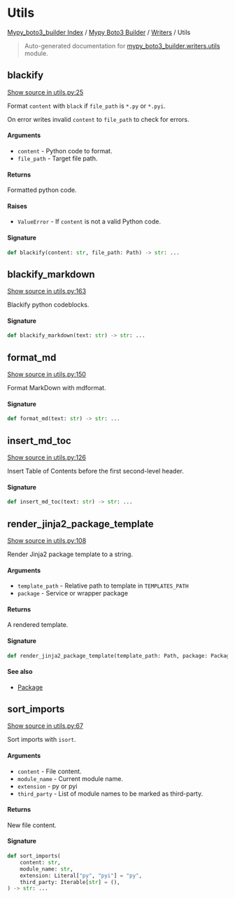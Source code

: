 # Utils

[Mypy_boto3_builder Index](../../README.md#mypy_boto3_builder-index) / [Mypy Boto3 Builder](../index.md#mypy-boto3-builder) / [Writers](./index.md#writers) / Utils

> Auto-generated documentation for [mypy_boto3_builder.writers.utils](https://github.com/youtype/mypy_boto3_builder/blob/main/mypy_boto3_builder/writers/utils.py) module.

## blackify

[Show source in utils.py:25](https://github.com/youtype/mypy_boto3_builder/blob/main/mypy_boto3_builder/writers/utils.py#L25)

Format `content` with `black` if `file_path` is `*.py` or `*.pyi`.

On error writes invalid `content` to `file_path` to check for errors.

#### Arguments

- `content` - Python code to format.
- `file_path` - Target file path.

#### Returns

Formatted python code.

#### Raises

- `ValueError` - If `content` is not a valid Python code.

#### Signature

```python
def blackify(content: str, file_path: Path) -> str: ...
```



## blackify_markdown

[Show source in utils.py:163](https://github.com/youtype/mypy_boto3_builder/blob/main/mypy_boto3_builder/writers/utils.py#L163)

Blackify python codeblocks.

#### Signature

```python
def blackify_markdown(text: str) -> str: ...
```



## format_md

[Show source in utils.py:150](https://github.com/youtype/mypy_boto3_builder/blob/main/mypy_boto3_builder/writers/utils.py#L150)

Format MarkDown with mdformat.

#### Signature

```python
def format_md(text: str) -> str: ...
```



## insert_md_toc

[Show source in utils.py:126](https://github.com/youtype/mypy_boto3_builder/blob/main/mypy_boto3_builder/writers/utils.py#L126)

Insert Table of Contents before the first second-level header.

#### Signature

```python
def insert_md_toc(text: str) -> str: ...
```



## render_jinja2_package_template

[Show source in utils.py:108](https://github.com/youtype/mypy_boto3_builder/blob/main/mypy_boto3_builder/writers/utils.py#L108)

Render Jinja2 package template to a string.

#### Arguments

- `template_path` - Relative path to template in `TEMPLATES_PATH`
- `package` - Service or wrapper package

#### Returns

A rendered template.

#### Signature

```python
def render_jinja2_package_template(template_path: Path, package: Package) -> str: ...
```

#### See also

- [Package](../structures/package.md#package)



## sort_imports

[Show source in utils.py:67](https://github.com/youtype/mypy_boto3_builder/blob/main/mypy_boto3_builder/writers/utils.py#L67)

Sort imports with `isort`.

#### Arguments

- `content` - File content.
- `module_name` - Current module name.
- `extension` - py or pyi
- `third_party` - List of module names to be marked as third-party.

#### Returns

New file content.

#### Signature

```python
def sort_imports(
    content: str,
    module_name: str,
    extension: Literal["py", "pyi"] = "py",
    third_party: Iterable[str] = (),
) -> str: ...
```
